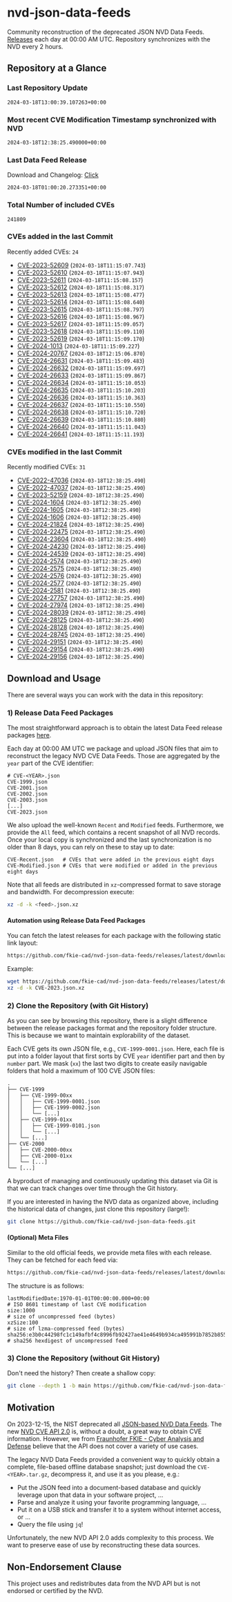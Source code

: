# nvd-json-data-feeds

Community reconstruction of the deprecated JSON NVD Data Feeds. 
[Releases](https://github.com/fkie-cad/nvd-json-data-feeds/releases/latest) each day at 00:00 AM UTC.
Repository synchronizes with the NVD every 2 hours.

## Repository at a Glance

### Last Repository Update

```plain
2024-03-18T13:00:39.107263+00:00
```

### Most recent CVE Modification Timestamp synchronized with NVD

```plain
2024-03-18T12:38:25.490000+00:00
```

### Last Data Feed Release

Download and Changelog: [Click](https://github.com/fkie-cad/nvd-json-data-feeds/releases/latest)

```plain
2024-03-18T01:00:20.273351+00:00
```

### Total Number of included CVEs

```plain
241809
```

### CVEs added in the last Commit

Recently added CVEs: `24`

* [CVE-2023-52609](CVE-2023/CVE-2023-526xx/CVE-2023-52609.json) (`2024-03-18T11:15:07.743`)
* [CVE-2023-52610](CVE-2023/CVE-2023-526xx/CVE-2023-52610.json) (`2024-03-18T11:15:07.943`)
* [CVE-2023-52611](CVE-2023/CVE-2023-526xx/CVE-2023-52611.json) (`2024-03-18T11:15:08.157`)
* [CVE-2023-52612](CVE-2023/CVE-2023-526xx/CVE-2023-52612.json) (`2024-03-18T11:15:08.317`)
* [CVE-2023-52613](CVE-2023/CVE-2023-526xx/CVE-2023-52613.json) (`2024-03-18T11:15:08.477`)
* [CVE-2023-52614](CVE-2023/CVE-2023-526xx/CVE-2023-52614.json) (`2024-03-18T11:15:08.640`)
* [CVE-2023-52615](CVE-2023/CVE-2023-526xx/CVE-2023-52615.json) (`2024-03-18T11:15:08.797`)
* [CVE-2023-52616](CVE-2023/CVE-2023-526xx/CVE-2023-52616.json) (`2024-03-18T11:15:08.967`)
* [CVE-2023-52617](CVE-2023/CVE-2023-526xx/CVE-2023-52617.json) (`2024-03-18T11:15:09.057`)
* [CVE-2023-52618](CVE-2023/CVE-2023-526xx/CVE-2023-52618.json) (`2024-03-18T11:15:09.110`)
* [CVE-2023-52619](CVE-2023/CVE-2023-526xx/CVE-2023-52619.json) (`2024-03-18T11:15:09.170`)
* [CVE-2024-1013](CVE-2024/CVE-2024-10xx/CVE-2024-1013.json) (`2024-03-18T11:15:09.227`)
* [CVE-2024-20767](CVE-2024/CVE-2024-207xx/CVE-2024-20767.json) (`2024-03-18T12:15:06.870`)
* [CVE-2024-26631](CVE-2024/CVE-2024-266xx/CVE-2024-26631.json) (`2024-03-18T11:15:09.483`)
* [CVE-2024-26632](CVE-2024/CVE-2024-266xx/CVE-2024-26632.json) (`2024-03-18T11:15:09.697`)
* [CVE-2024-26633](CVE-2024/CVE-2024-266xx/CVE-2024-26633.json) (`2024-03-18T11:15:09.867`)
* [CVE-2024-26634](CVE-2024/CVE-2024-266xx/CVE-2024-26634.json) (`2024-03-18T11:15:10.053`)
* [CVE-2024-26635](CVE-2024/CVE-2024-266xx/CVE-2024-26635.json) (`2024-03-18T11:15:10.203`)
* [CVE-2024-26636](CVE-2024/CVE-2024-266xx/CVE-2024-26636.json) (`2024-03-18T11:15:10.363`)
* [CVE-2024-26637](CVE-2024/CVE-2024-266xx/CVE-2024-26637.json) (`2024-03-18T11:15:10.550`)
* [CVE-2024-26638](CVE-2024/CVE-2024-266xx/CVE-2024-26638.json) (`2024-03-18T11:15:10.720`)
* [CVE-2024-26639](CVE-2024/CVE-2024-266xx/CVE-2024-26639.json) (`2024-03-18T11:15:10.880`)
* [CVE-2024-26640](CVE-2024/CVE-2024-266xx/CVE-2024-26640.json) (`2024-03-18T11:15:11.043`)
* [CVE-2024-26641](CVE-2024/CVE-2024-266xx/CVE-2024-26641.json) (`2024-03-18T11:15:11.193`)


### CVEs modified in the last Commit

Recently modified CVEs: `31`

* [CVE-2022-47036](CVE-2022/CVE-2022-470xx/CVE-2022-47036.json) (`2024-03-18T12:38:25.490`)
* [CVE-2022-47037](CVE-2022/CVE-2022-470xx/CVE-2022-47037.json) (`2024-03-18T12:38:25.490`)
* [CVE-2023-52159](CVE-2023/CVE-2023-521xx/CVE-2023-52159.json) (`2024-03-18T12:38:25.490`)
* [CVE-2024-1604](CVE-2024/CVE-2024-16xx/CVE-2024-1604.json) (`2024-03-18T12:38:25.490`)
* [CVE-2024-1605](CVE-2024/CVE-2024-16xx/CVE-2024-1605.json) (`2024-03-18T12:38:25.490`)
* [CVE-2024-1606](CVE-2024/CVE-2024-16xx/CVE-2024-1606.json) (`2024-03-18T12:38:25.490`)
* [CVE-2024-21824](CVE-2024/CVE-2024-218xx/CVE-2024-21824.json) (`2024-03-18T12:38:25.490`)
* [CVE-2024-22475](CVE-2024/CVE-2024-224xx/CVE-2024-22475.json) (`2024-03-18T12:38:25.490`)
* [CVE-2024-23604](CVE-2024/CVE-2024-236xx/CVE-2024-23604.json) (`2024-03-18T12:38:25.490`)
* [CVE-2024-24230](CVE-2024/CVE-2024-242xx/CVE-2024-24230.json) (`2024-03-18T12:38:25.490`)
* [CVE-2024-24539](CVE-2024/CVE-2024-245xx/CVE-2024-24539.json) (`2024-03-18T12:38:25.490`)
* [CVE-2024-2574](CVE-2024/CVE-2024-25xx/CVE-2024-2574.json) (`2024-03-18T12:38:25.490`)
* [CVE-2024-2575](CVE-2024/CVE-2024-25xx/CVE-2024-2575.json) (`2024-03-18T12:38:25.490`)
* [CVE-2024-2576](CVE-2024/CVE-2024-25xx/CVE-2024-2576.json) (`2024-03-18T12:38:25.490`)
* [CVE-2024-2577](CVE-2024/CVE-2024-25xx/CVE-2024-2577.json) (`2024-03-18T12:38:25.490`)
* [CVE-2024-2581](CVE-2024/CVE-2024-25xx/CVE-2024-2581.json) (`2024-03-18T12:38:25.490`)
* [CVE-2024-27757](CVE-2024/CVE-2024-277xx/CVE-2024-27757.json) (`2024-03-18T12:38:25.490`)
* [CVE-2024-27974](CVE-2024/CVE-2024-279xx/CVE-2024-27974.json) (`2024-03-18T12:38:25.490`)
* [CVE-2024-28039](CVE-2024/CVE-2024-280xx/CVE-2024-28039.json) (`2024-03-18T12:38:25.490`)
* [CVE-2024-28125](CVE-2024/CVE-2024-281xx/CVE-2024-28125.json) (`2024-03-18T12:38:25.490`)
* [CVE-2024-28128](CVE-2024/CVE-2024-281xx/CVE-2024-28128.json) (`2024-03-18T12:38:25.490`)
* [CVE-2024-28745](CVE-2024/CVE-2024-287xx/CVE-2024-28745.json) (`2024-03-18T12:38:25.490`)
* [CVE-2024-29151](CVE-2024/CVE-2024-291xx/CVE-2024-29151.json) (`2024-03-18T12:38:25.490`)
* [CVE-2024-29154](CVE-2024/CVE-2024-291xx/CVE-2024-29154.json) (`2024-03-18T12:38:25.490`)
* [CVE-2024-29156](CVE-2024/CVE-2024-291xx/CVE-2024-29156.json) (`2024-03-18T12:38:25.490`)


## Download and Usage

There are several ways you can work with the data in this repository:

### 1) Release Data Feed Packages

The most straightforward approach is to obtain the latest Data Feed release packages [here](https://github.com/fkie-cad/nvd-json-data-feeds/releases/latest).

Each day at 00:00 AM UTC we package and upload JSON files that aim to reconstruct the legacy NVD CVE Data Feeds.
Those are aggregated by the `year` part of the CVE identifier:

```
# CVE-<YEAR>.json
CVE-1999.json
CVE-2001.json
CVE-2002.json
CVE-2003.json
[...]
CVE-2023.json
```

We also upload the well-known `Recent` and `Modified` feeds.
Furthermore, we provide the `All` feed, which contains a recent snapshot of all NVD records.
Once your local copy is synchronized and the last synchronization is no older than 8 days, you can rely on these to stay up to date:

```plain
CVE-Recent.json   # CVEs that were added in the previous eight days
CVE-Modified.json # CVEs that were modified or added in the previous eight days
```

Note that all feeds are distributed in `xz`-compressed format to save storage and bandwidth.
For decompression execute:

```sh
xz -d -k <feed>.json.xz
```


#### Automation using Release Data Feed Packages

You can fetch the latest releases for each package with the following static link layout:

```sh
https://github.com/fkie-cad/nvd-json-data-feeds/releases/latest/download/CVE-<YEAR>.json.xz
```

Example:

```sh
wget https://github.com/fkie-cad/nvd-json-data-feeds/releases/latest/download/CVE-2023.json.xz
xz -d -k CVE-2023.json.xz
```



### 2) Clone the Repository (with Git History)

As you can see by browsing this repository, there is a slight difference between the release packages format and the repository folder structure.
This is because we want to maintain explorability of the dataset.

Each CVE gets its own JSON file, e.g., `CVE-1999-0001.json`.
Here, each file is put into a folder layout that first sorts by CVE `year` identifier part and then by `number` part.
We mask (`xx`) the last two digits to create easily navigable folders that hold a maximum of 100 CVE JSON files:

```plain
.
├── CVE-1999
│   ├── CVE-1999-00xx
│   │   ├── CVE-1999-0001.json
│   │   ├── CVE-1999-0002.json
│   │   └── [...]
│   ├── CVE-1999-01xx
│   │   ├── CVE-1999-0101.json
│   │   └── [...]
│   └── [...]
├── CVE-2000
│   ├── CVE-2000-00xx
│   ├── CVE-2000-01xx
│   └── [...]
└── [...]
```

A byproduct of managing and continuously updating this dataset via Git is that we can track changes over time through the Git history.

If you are interested in having the NVD data as organized above, including the historical data of changes, just clone this repository (large!):

```sh
git clone https://github.com/fkie-cad/nvd-json-data-feeds.git
```

#### (Optional) Meta Files

Similar to the old official feeds, we provide meta files with each release. They can be fetched for each feed via:

```sh
https://github.com/fkie-cad/nvd-json-data-feeds/releases/latest/download/CVE-<YEAR>.meta
```

The structure is as follows:

```plain
lastModifiedDate:1970-01-01T00:00:00.000+00:00                          # ISO 8601 timestamp of last CVE modification
size:1000                                                               # size of uncompressed feed (bytes)
xzSize:100                                                              # size of lzma-compressed feed (bytes)
sha256:e3b0c44298fc1c149afbf4c8996fb92427ae41e4649b934ca495991b7852b855 # sha256 hexdigest of uncompressed feed
```


### 3) Clone the Repository (without Git History)

Don't need the history? Then create a shallow copy:

```sh
git clone --depth 1 -b main https://github.com/fkie-cad/nvd-json-data-feeds.git
```

## Motivation

On 2023-12-15, the NIST deprecated all [JSON-based NVD Data Feeds](https://nvd.nist.gov/vuln/data-feeds#divRetirementBanner-1).
The new [NVD CVE API 2.0](https://nvd.nist.gov/developers/vulnerabilities) is, without a doubt, a great way to obtain CVE information.
However, we from [Fraunhofer FKIE - Cyber Analysis and Defense](https://www.fkie.fraunhofer.de/en/departments/cad.html) believe that the API does not cover a variety of use cases.

The legacy NVD Data Feeds provided a convenient way to quickly obtain a complete, file-based offline database snapshot; just download the `CVE-<YEAR>.tar.gz`, decompress it, and use it as you please, e.g.:

* Put the JSON feed into a document-based database and quickly leverage upon that data in your software project, ...
* Parse and analyze it using your favorite programming language, ...
* Put it on a USB stick and transfer it to a system without internet access, or ...
* Query the file using `jq`!

Unfortunately, the new NVD API 2.0 adds complexity to this process.
We want to preserve ease of use by reconstructing these data sources.

## Non-Endorsement Clause

This project uses and redistributes data from the NVD API but is not endorsed or certified by the NVD.